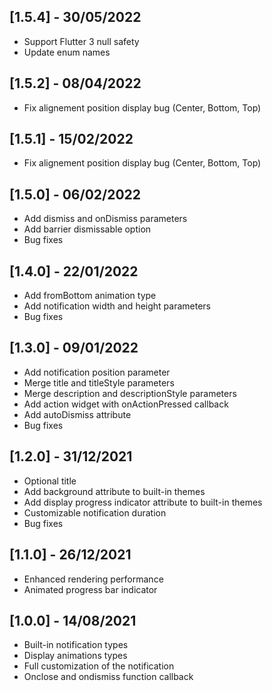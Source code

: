 ## [1.5.4] - 30/05/2022

* Support Flutter 3 null safety
* Update enum names

## [1.5.2] - 08/04/2022

* Fix alignement position display bug (Center, Bottom, Top)

## [1.5.1] - 15/02/2022

* Fix alignement position display bug (Center, Bottom, Top)

## [1.5.0] - 06/02/2022

* Add dismiss and onDismiss parameters
* Add barrier dismissable option
* Bug fixes

## [1.4.0] - 22/01/2022

* Add fromBottom animation type
* Add notification width and height parameters
* Bug fixes

## [1.3.0] - 09/01/2022

* Add notification position parameter
* Merge title and titleStyle parameters
* Merge description and descriptionStyle parameters
* Add action widget with onActionPressed callback
* Add autoDismiss attribute
* Bug fixes

## [1.2.0] - 31/12/2021

* Optional title
* Add background attribute to built-in themes
* Add display progress indicator attribute to built-in themes
* Customizable notification duration
* Bug fixes

## [1.1.0] - 26/12/2021

* Enhanced rendering performance
* Animated progress bar indicator

## [1.0.0] - 14/08/2021

* Built-in notification types
* Display animations types
* Full customization of the notification
* Onclose and ondismiss function callback
